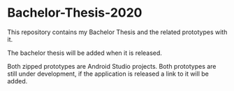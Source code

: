# Bachelor-Thesis-2020
This repository contains my Bachelor Thesis and the related prototypes with it.

The bachelor thesis will be added when it is released.

Both zipped prototypes are Android Studio projects.
Both prototypes are still under development, if the application is released a link to it will be added.

